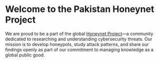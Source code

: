 # Welcome to the Pakistan Honeynet Project

We are proud to be a part of the global [Honeynet Project](https://honeynet.org)—a community dedicated to researching and understanding cybersecurity threats. Our mission is to develop honeypots, study attack patterns, and share our findings openly as part of our commitment to managing knowledge as a global public good.

